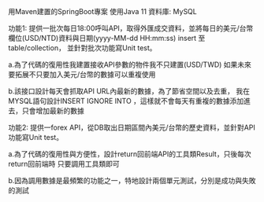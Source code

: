 用Maven建置的SpringBoot專案
使用Java 11
資料庫: MySQL

功能1:
提供一批次每日18:00呼叫API，取得外匯成交資料，並將每日的美元/台幣
欄位(USD/NTD)資料與日期(yyyy-MM-dd HH:mm:ss) insert 至 table/collection，
並針對批次功能寫Unit test。

a.為了代碼的復用性我建置接收API參數的物件我不只建置(USD/TWD)
如果未來要拓展不只要加入美元/台幣的數據可以重複使用

b.該接口設計每天會抓取API URL內最新的數據，為了節省空間以及去重，
我在MYSQL語句設計INSERT IGNORE INTO ，這樣就不會每天有重複的數據添加進去，只會增加最新的數據

功能2:
提供一forex API，從DB取出日期區間內美元/台幣的歷史資料，並針對API
功能寫Unit test。

a.為了代碼的復用性與方便性，設計return回前端API的工具類Result，只後每次return回前端時
只要調用工具類即可

b.因為調用數據是最頻繁的功能之一，特地設計兩個單元測試，分別是成功與失敗的測試